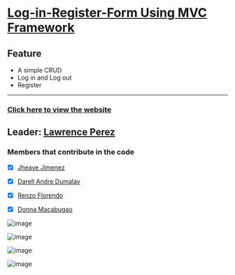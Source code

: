 # [Log-in-Register-Form Using MVC Framework](https://login-and-register.herokuapp.com)
## Feature
- A simple CRUD
- Log in and Log out
- Register
***
### [Click here to view the website](https://login-and-register.herokuapp.com)

## Leader: [Lawrence Perez](https://github.com/Eloquade)
### Members that contribute in the code

- [x] [Jheave Jimenez](https://github.com/jheavejimenez)
- [x] [Darell Andre Dumalay](https://github.com/MadDog-afk)
- [x] [Renzo Florendo](https://github.com/groundrenzo)
- [x] [Donna Macabugao](https://github.com/Donna127-beep)


![image](https://user-images.githubusercontent.com/40889884/113481505-83c69180-94cc-11eb-8f0b-8a9594843e2f.png)

![image](https://user-images.githubusercontent.com/40889884/113532290-91c7ff80-95fd-11eb-8c3c-ef29fa748d43.png)

![image](https://user-images.githubusercontent.com/40889884/113532303-9c829480-95fd-11eb-93b4-ad1773e91ed8.png)

![image](https://user-images.githubusercontent.com/40889884/113532272-87a60100-95fd-11eb-9a4b-243dbce30966.png)
